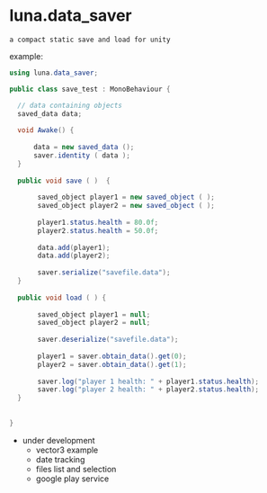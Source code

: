 # luna.data_saver
`a compact static save and load for unity`

example:
```csharp
using luna.data_saver;

public class save_test : MonoBehaviour {

  // data containing objects
  saved_data data;
  
  void Awake() {
  
      data = new saved_data ();
      saver.identity ( data ); 
  }
  
  public void save ( )  {
  
       saved_object player1 = new saved_object ( );
       saved_object player2 = new saved_object ( );
       
       player1.status.health = 80.0f;
       player2.status.health = 50.0f;
       
       data.add(player1);
       data.add(player2);
       
       saver.serialize("savefile.data");
  }
  
  public void load ( ) {
  
       saved_object player1 = null;
       saved_object player2 = null;
       
       saver.deserialize("savefile.data");
       
       player1 = saver.obtain_data().get(0);
       player2 = saver.obtain_data().get(1);
             
       saver.log("player 1 health: " + player1.status.health);
       saver.log("player 2 health: " + player2.status.health); 
  }
  
  
}
```

- under development
  + vector3 example
  + date tracking
  + files list and selection
  + google play service
